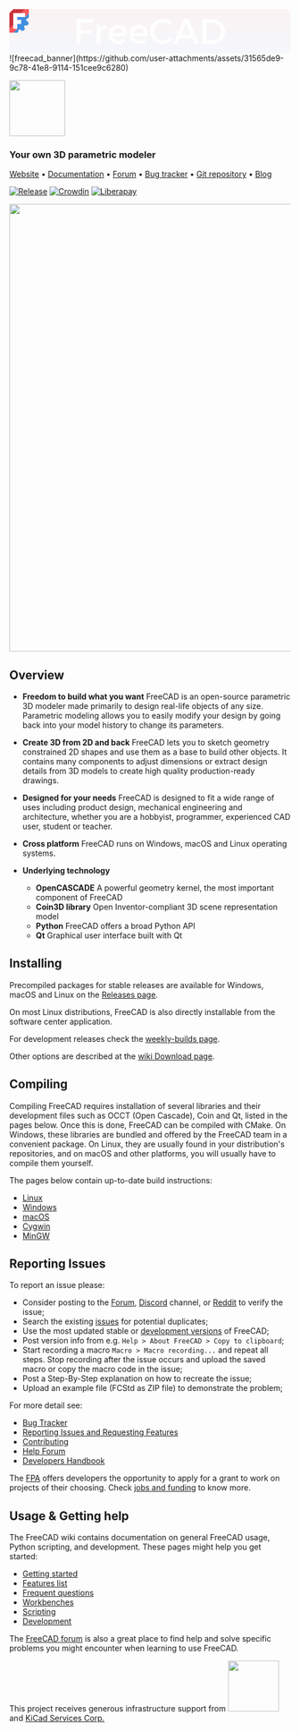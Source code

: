 <?xml version="1.0" encoding="utf-8"?>
<svg width="575" height="90" viewBox="0 0 575 90" fill="none" stroke="none" version="1.1" xmlns:xlink="http://www.w3.org/1999/xlink" xmlns="http://www.w3.org/2000/svg">
  <defs>
    <linearGradient id="gradient_1" gradientUnits="userSpaceOnUse" x1="287.5" y1="0" x2="287.5" y2="90">
      <stop offset="0" stop-color="#CB333B" />
      <stop offset="0.412" stop-color="#A24D6A" />
      <stop offset="1" stop-color="#418FDE" />
    </linearGradient>
    <path id="path_2" d="M40 0L40 0L40 48L0 48L0 0L40 0Z" />
    <rect id="rect_3" x="0" y="0" width="40" height="48" />
    <clipPath id="clip_path_4">
      <use xlink:href="#rect_3" />
    </clipPath>
  </defs>
  <g id="SingleElement">
    <path id="Rectangle" d="M565 0C570.524 0 575 4.47638 575 10L575 80C575 85.5236 570.524 90 565 90L10 90C4.47641 90 0 85.5236 0 80L0 10C0 4.47638 4.47641 0 10 0L565 0Z" style="fill:url(#gradient_1);fill-opacity:0.05;mix-blend-mode:normal;" />
    <g id="freecad" opacity="1" clip-path="url(#clip_path_4)">
      <g>
        <use xlink:href="#path_2" style="mix-blend-mode:normal;" />
        <g>
          <path id="path8" d="M32 0L24.0005 8.00051L8.00051 8.00051L8.00051 14.0001L16 14.0001L16 22.0006L8.00051 22.0006L8.00051 32L0 40.0005C0 40.0005 8.10077 40.0005 8.10077 40.0005C8.70729 40.0005 9.24454 39.61 9.43195 39.0331C9.43195 39.0331 10.8799 34.5766 10.8799 34.5766C11.0184 34.1504 11.3529 33.8169 11.7791 33.6784C11.7791 33.6784 12.8922 33.3167 12.8922 33.3167C13.3184 33.1782 13.7853 33.2517 14.1479 33.5151C14.1479 33.5151 17.9379 36.2695 17.9379 36.2695C18.4285 36.626 19.0936 36.6259 19.5843 36.2695C19.5843 36.2695 22.9815 33.8004 22.9815 33.8004C23.4722 33.4439 23.6774 32.8125 23.49 32.2356C23.49 32.2356 22.042 27.7791 22.042 27.7791C21.9035 27.3529 21.9781 26.8859 22.2415 26.5234C22.2415 26.5234 22.9298 25.5766 22.9298 25.5766C23.1932 25.2141 23.6134 24.9989 24.0615 24.9989C24.0615 24.9989 28.7475 24.9999 28.7475 24.9999C29.3541 24.9999 29.8913 24.6084 30.0787 24.0315C30.0787 24.0315 31.3768 20.038 31.3768 20.038C31.5642 19.4611 31.359 18.8287 30.8683 18.4722C30.8683 18.4722 27.0773 15.7178 27.0773 15.7178C26.7148 15.4544 26.5006 15.0343 26.5006 14.5861C26.5006 14.5861 26.5006 13.4152 26.5006 13.4152C26.5007 12.967 26.7147 12.5458 27.0773 12.2824C27.0773 12.2824 31.4233 9.12499 31.4233 9.12499C31.7858 8.86158 32 8.44039 32 7.99225C32 7.99225 32 0 32 0Z" style="fill:#418FDE;fill-rule:evenodd;mix-blend-mode:normal;" transform="translate(8 8)" />
          <path id="path7" d="M32 0L24 8L32 8L32 16L40 8L40 0L32 0ZM8 32L0 40L0 48L8 48L16 40L8 40L8 32Z" style="fill:#FF585D;fill-rule:evenodd;mix-blend-mode:normal;" />
          <path id="path3" d="M8 0L0 8L0 40L8 32L8 8L24 8L32 0L8 0Z" style="fill:#CB333B;fill-rule:evenodd;mix-blend-mode:normal;" />
          <path id="path9" d="M0 32L8.00052 32L8.00052 22.0006L16 22.0006L16 14.0001L8.00052 14.0001L8.00052 8.00051L24.0005 8.00051L24.0005 0L0 0L0 32Z" style="fill:#FEFEFE;fill-rule:evenodd;mix-blend-mode:normal;" transform="translate(8 8)" />
        </g>
      </g>
    </g>
    <g style="mix-blend-mode:normal;" transform="translate(130.5 1)">
      <path d="M40.4648 19.2995L6.62695 19.2995L6.62695 69.696L15.1172 69.696L15.1172 48.7429L38.0215 48.7429L38.0215 41.5358L15.1172 41.5358L15.1172 26.5769L40.3945 26.5769L40.4648 19.2995ZM61.9488 40.0769Q64.9371 38.4421 69.0504 38.6706L69.0504 31.1823Q64.2164 31.1823 60.6832 33.4499Q57.6188 35.4264 55.7965 39.0189L55.7965 31.4636L47.5172 31.4636L47.5172 69.696L55.7965 69.696L55.7965 49.663Q56.0634 46.8447 57.3434 44.5769Q58.9605 41.694 61.9488 40.0769ZM100.899 42.2917Q102.235 44.5593 102.375 47.8112L80.4314 47.8112Q80.7473 45.4461 81.7211 43.5222Q83.1625 40.6745 85.7114 39.0925Q88.2778 37.5105 91.7231 37.5105Q94.8168 37.5105 97.1899 38.7761Q99.5805 40.0241 100.899 42.2917ZM80.6047 53.7175L109.582 53.7175Q110.092 46.7917 108.352 41.7644Q106.629 36.7194 102.516 33.9597Q98.4203 31.1823 91.6528 31.1823Q85.975 31.2526 81.5805 33.696Q77.186 36.1394 74.725 40.4987Q72.2817 44.8581 72.2817 50.6237Q72.2817 56.3718 74.725 60.7312Q77.186 65.0905 81.5805 67.5339Q85.975 69.9772 91.8637 69.9772Q96.8383 69.9772 100.864 68.2897Q104.907 66.6022 107.719 63.5085L103.325 59.114Q98.9301 63.6491 92.5141 63.6491Q88.9282 63.6491 86.1508 61.9968Q83.3735 60.3444 81.8266 57.321Q80.9888 55.6739 80.6047 53.7175ZM143.235 42.2917Q144.571 44.5593 144.711 47.8112L122.767 47.8112Q123.083 45.4461 124.057 43.5222Q125.499 40.6745 128.047 39.0925Q130.614 37.5105 134.059 37.5105Q137.153 37.5105 139.526 38.7761Q141.917 40.0241 143.235 42.2917ZM122.941 53.7175L151.918 53.7175Q152.428 46.7917 150.688 41.7644Q148.965 36.7194 144.852 33.9597Q140.756 31.1823 133.989 31.1823Q128.311 31.2526 123.916 33.696Q119.522 36.1394 117.061 40.4987Q114.618 44.8581 114.618 50.6237Q114.618 56.3718 117.061 60.7312Q119.522 65.0905 123.916 67.5339Q128.311 69.9772 134.2 69.9772Q139.174 69.9772 143.2 68.2897Q147.243 66.6022 150.055 63.5085L145.661 59.114Q141.266 63.6491 134.85 63.6491Q131.264 63.6491 128.487 61.9968Q125.709 60.3444 124.163 57.321Q123.325 55.6739 122.941 53.7175ZM191.09 27.6491Q194.835 29.3718 197.559 32.3952L202.534 26.5769Q200.09 24.1159 196.997 22.3933Q193.903 20.6706 190.44 19.739Q186.977 18.7897 183.391 18.7897Q177.766 18.7897 172.967 20.7409Q168.186 22.6745 164.547 26.2077Q160.926 29.7409 158.905 34.3815Q156.883 39.0222 156.883 44.4187Q156.883 49.8327 158.905 54.5437Q160.926 59.2546 164.477 62.7878Q168.045 66.3034 172.792 68.2897Q177.555 70.2761 183.092 70.2761Q186.696 70.2761 190.176 69.2741Q193.674 68.2546 196.874 66.3913Q200.09 64.5105 202.604 61.9968L197.559 56.7409Q194.694 59.5358 191.02 61.1706Q187.346 62.7878 183.532 62.7878Q179.788 62.7878 176.501 61.3464Q173.231 59.905 170.735 57.3913Q168.256 54.8601 166.885 51.5202Q165.532 48.1628 165.532 44.3483Q165.532 40.4636 166.885 37.1237Q168.256 33.7663 170.735 31.2526Q173.231 28.7214 176.501 27.3327Q179.788 25.9265 183.532 25.9265Q187.346 25.9265 191.09 27.6491ZM235.289 19.2995L226.588 19.2995L204.334 69.696L213.194 69.696L218.073 58.0241L243.358 58.0241L248.262 69.696L257.332 69.696L235.289 19.2995ZM240.337 50.8347L221.079 50.8347L230.684 27.8601L240.337 50.8347ZM295.123 21.1804Q290.377 19.2995 284.681 19.2995L264.027 19.2995L264.027 69.696L284.47 69.696Q290.166 69.696 294.982 67.8327Q299.816 65.9519 303.332 62.5417Q306.865 59.114 308.798 54.5437Q310.75 49.9733 310.75 44.489Q310.75 39.0222 308.798 34.4167Q306.865 29.8112 303.367 26.4362Q299.886 23.0437 295.123 21.1804ZM291.712 61.1355Q288.584 62.4187 284.91 62.4187L272.517 62.4187L272.517 26.5769L284.541 26.5769Q288.285 26.5769 291.484 27.8776Q294.701 29.1608 297.074 31.6042Q299.447 34.0476 300.818 37.3347Q302.189 40.6042 302.189 44.5593Q302.189 48.4616 300.853 51.7312Q299.517 55.0007 297.179 57.4265Q294.841 59.8347 291.712 61.1355Z" style="fill:#FEFEFE;" />
    </g>
  </g>
</svg>
![freecad_banner](https://github.com/user-attachments/assets/31565de9-9c78-41e8-9114-151cee9c6280)




<a href="https://freecad.org"><img src="/src/Gui/Icons/freecad.svg" height="100px" width="100px"></a>

### Your own 3D parametric modeler

[Website](https://www.freecad.org) • 
[Documentation](https://wiki.freecad.org) •
[Forum](https://forum.freecad.org/) •
[Bug tracker](https://github.com/FreeCAD/FreeCAD/issues) •
[Git repository](https://github.com/FreeCAD/FreeCAD) •
[Blog](https://blog.freecad.org)


[![Release](https://img.shields.io/github/release/freecad/freecad.svg)](https://github.com/freecad/freecad/releases/latest) [![Crowdin](https://d322cqt584bo4o.cloudfront.net/freecad/localized.svg)](https://crowdin.com/project/freecad) [![Liberapay](https://img.shields.io/liberapay/receives/FreeCAD.svg?logo=liberapay)](https://liberapay.com/FreeCAD)

<img src="https://user-images.githubusercontent.com/1828501/174066870-1692005b-f8d7-43fb-a289-6d2f07f73d7f.png" width="800"/>

Overview
--------

* **Freedom to build what you want**  FreeCAD is an open-source parametric 3D 
modeler made primarily to design real-life objects of any size. 
Parametric modeling allows you to easily modify your design by going back into 
your model history to change its parameters. 

* **Create 3D from 2D and back** FreeCAD lets you to sketch geometry constrained
 2D shapes and use them as a base to build other objects. 
 It contains many components to adjust dimensions or extract design details from 
 3D models to create high quality production-ready drawings.

* **Designed for your needs** FreeCAD is designed to fit a wide range of uses
including product design, mechanical engineering and architecture,
whether you are a hobbyist, programmer, experienced CAD user, student or teacher.

* **Cross platform** FreeCAD runs on Windows, macOS and Linux operating systems.

* **Underlying technology**
    * **OpenCASCADE** A powerful geometry kernel, the most important component of FreeCAD
    * **Coin3D library** Open Inventor-compliant 3D scene representation model
    * **Python** FreeCAD offers a broad Python API
    * **Qt** Graphical user interface built with Qt


Installing
----------

Precompiled packages for stable releases are available for Windows, macOS and Linux on the
[Releases page](https://github.com/FreeCAD/FreeCAD/releases).

On most Linux distributions, FreeCAD is also directly installable from the 
software center application.

For development releases check the [weekly-builds page](https://github.com/FreeCAD/FreeCAD-Bundle/releases/tag/weekly-builds).

Other options are described at the [wiki Download page](https://wiki.freecad.org/Download).

Compiling
---------

Compiling FreeCAD requires installation of several libraries and their 
development files such as OCCT (Open Cascade), Coin and Qt, listed in the 
pages below. Once this is done, FreeCAD can be compiled with 
CMake. On Windows, these libraries are bundled and offered by the 
FreeCAD team in a convenient package. On Linux, they are usually found 
in your distribution's repositories, and on macOS and other platforms, 
you will usually have to compile them yourself.

The pages below contain up-to-date build instructions:

- [Linux](https://wiki.freecad.org/Compile_on_Linux)
- [Windows](https://wiki.freecad.org/Compile_on_Windows)
- [macOS](https://wiki.freecad.org/Compile_on_MacOS)
- [Cygwin](https://wiki.freecad.org/Compile_on_Cygwin)
- [MinGW](https://wiki.freecad.org/Compile_on_MinGW)


Reporting Issues
---------

To report an issue please:

- Consider posting to the [Forum](https://forum.freecad.org), [Discord](https://discord.com/invite/F4hdxzYZfc) channel, or [Reddit](https://www.reddit.com/r/FreeCAD) to verify the issue; 
- Search the existing [issues](https://github.com/FreeCAD/FreeCAD/issues) for potential duplicates; 
- Use the most updated stable or [development versions](https://github.com/FreeCAD/FreeCAD-Bundle/releases/tag/weekly-builds) of FreeCAD; 
- Post version info from e.g. `Help > About FreeCAD > Copy to clipboard`; 
- Start recording a macro `Macro > Macro recording...` and repeat all steps. Stop recording after the issue occurs and upload the saved macro or copy the macro code in the issue; 
- Post a Step-By-Step explanation on how to recreate the issue; 
- Upload an example file (FCStd as ZIP file) to demonstrate the problem; 

For more detail see:

- [Bug Tracker](https://github.com/FreeCAD/FreeCAD/issues)
- [Reporting Issues and Requesting Features](https://github.com/FreeCAD/FreeCAD/issues/new/choose)
- [Contributing](https://github.com/FreeCAD/FreeCAD/blob/main/CONTRIBUTING.md)
- [Help Forum](https://forum.freecad.org/viewforum.php?f=3)
- [Developers Handbook](https://freecad.github.io/DevelopersHandbook/)

The [FPA](https://fpa.freecad.org) offers developers the opportunity
to apply for a grant to work on projects of their choosing. Check
[jobs and funding](https://blog.freecad.org/jobs/) to know more.


Usage & Getting help
--------------------

The FreeCAD wiki contains documentation on 
general FreeCAD usage, Python scripting, and development. These 
pages might help you get started:

- [Getting started](https://wiki.freecad.org/Getting_started)
- [Features list](https://wiki.freecad.org/Feature_list)
- [Frequent questions](https://wiki.freecad.org/FAQ/en)
- [Workbenches](https://wiki.freecad.org/Workbenches)
- [Scripting](https://wiki.freecad.org/Power_users_hub)
- [Development](https://wiki.freecad.org/Developer_hub)

The [FreeCAD forum](https://forum.freecad.org) is also a great place
to find help and solve specific problems you might encounter when
learning to use FreeCAD.


<p>This project receives generous infrastructure support from
  <a href="https://www.digitalocean.com/">
    <img src="https://opensource.nyc3.cdn.digitaloceanspaces.com/attribution/assets/SVG/DO_Logo_horizontal_blue.svg" width="91px">
  </a> and <a href="https://www.kipro-pcb.com/">KiCad Services Corp.</a>
</p>
